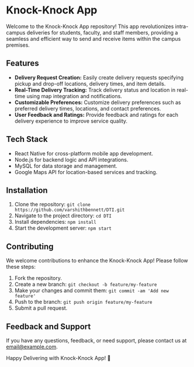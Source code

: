 # Knock-Knock App

Welcome to the Knock-Knock App repository! This app revolutionizes intra-campus deliveries for students, faculty, and staff members, providing a seamless and efficient way to send and receive items within the campus premises.

## Features

- **Delivery Request Creation:** Easily create delivery requests specifying pickup and drop-off locations, delivery times, and item details.
- **Real-Time Delivery Tracking:** Track delivery status and location in real-time using map integration and notifications.
- **Customizable Preferences:** Customize delivery preferences such as preferred delivery times, locations, and contact preferences.
- **User Feedback and Ratings:** Provide feedback and ratings for each delivery experience to improve service quality.

## Tech Stack

- React Native for cross-platform mobile app development.
- Node.js for backend logic and API integrations.
- MySQL for data storage and management.
- Google Maps API for location-based services and tracking.

## Installation

1. Clone the repository: `git clone https://github.com/varshithbennett/DTI.git`
2. Navigate to the project directory: `cd DTI`
3. Install dependencies: `npm install`
4. Start the development server: `npm start`

## Contributing

We welcome contributions to enhance the Knock-Knock App! Please follow these steps:

1. Fork the repository.
2. Create a new branch: `git checkout -b feature/my-feature`
3. Make your changes and commit them: `git commit -am 'Add new feature'`
4. Push to the branch: `git push origin feature/my-feature`
5. Submit a pull request.

## Feedback and Support

If you have any questions, feedback, or need support, please contact us at [email@example.com](mailto:email@example.com).

Happy Delivering with Knock-Knock App! 🚀
